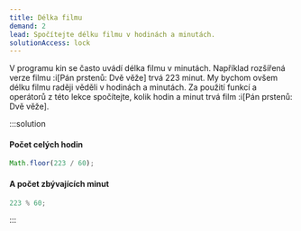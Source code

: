 ```yaml
---
title: Délka filmu
demand: 2
lead: Spočítejte délku filmu v hodinách a minutách.
solutionAccess: lock
---
```


V programu kin se často uvádí délka filmu v minutách. Například rozšířená verze filmu :i[Pán prstenů: Dvě věže] trvá 223 minut. My bychom ovšem délku filmu raději věděli v hodinách a minutách. Za použití funkcí a operátorů z této lekce spočítejte, kolik hodin a minut trvá film :i[Pán prstenů: Dvě věže].

:::solution

#### Počet celých hodin

```js
Math.floor(223 / 60);
```

#### A počet zbývajících minut

```js
223 % 60;
```

:::
